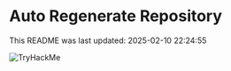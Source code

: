 # Auto Regenerate Repository

This README was last updated: 2025-02-10 22:24:55

 ![TryHackMe](https://tryhackme.com/badge/533634)